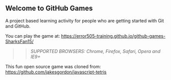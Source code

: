 ## Welcome to GitHub Games

A project based learning activity for people who are getting started with Git and GitHub.

You can play the game at: https://error505-training.github.io/github-games-SharksFan15/

>> _*SUPPORTED BROWSERS*: Chrome, Firefox, Safari, Opera and IE9+_

This fun open source game was cloned from: https://github.com/jakesgordon/javascript-tetris
